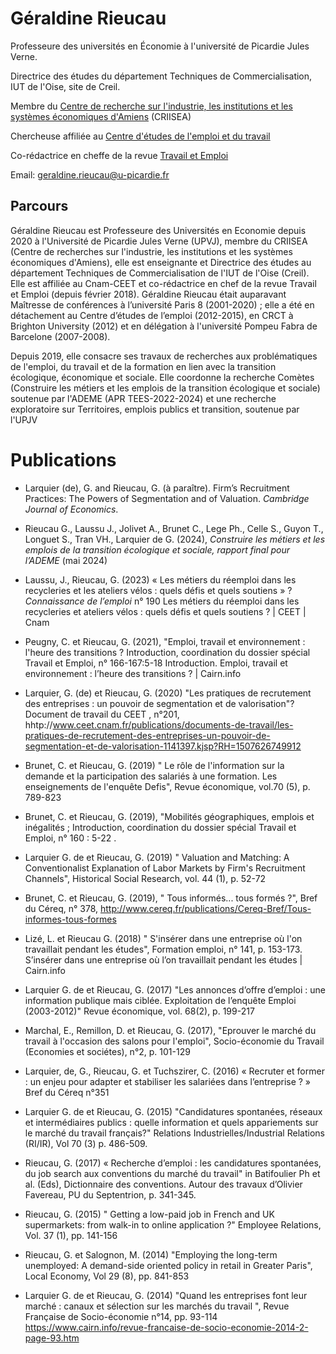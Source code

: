 # Géraldine Rieucau

Professeure des universités en Économie à l'université de Picardie Jules Verne.

Directrice des études du département Techniques de Commercialisation, IUT de l'Oise, site de Creil.

Membre du [Centre de recherche sur l'industrie, les institutions et les systèmes économiques d'Amiens](https://criisea.u-picardie.fr) (CRIISEA)

Chercheuse affiliée au [Centre d'études de l'emploi et du travail](https://ceet.cnam.fr)

Co-rédactrice en cheffe de la revue [Travail et Emploi](https://shs.cairn.info/revue-travail-et-emploi?lang=fr)

Email: [geraldine.rieucau@u-picardie.fr](mailto:geraldine.rieucau@u-picardie.fr)

## Parcours

Géraldine Rieucau est Professeure des Universités en Economie depuis 2020 à l'Université de Picardie Jules Verne (UPVJ), membre du CRIISEA (Centre de recherches sur l'industrie, les institutions et les systèmes économiques d'Amiens), elle est enseignante et Directrice des études au département Techniques de Commercialisation de l'IUT de l'Oise (Creil). Elle est affiliée au Cnam-CEET et co-rédactrice en chef de la revue Travail et Emploi (depuis février 2018). Géraldine Rieucau était auparavant Maîtresse de conférences à l’université Paris 8 (2001-2020) ; elle a été en détachement au Centre d’études de l’emploi (2012-2015), en CRCT à Brighton University (2012) et en délégation à l'université Pompeu Fabra de Barcelone (2007-2008).

Depuis 2019, elle consacre ses travaux de recherches aux problématiques de l'emploi, du travail et de la formation en lien avec la transition écologique, économique et sociale. Elle coordonne la recherche Comètes (Construire les métiers et les emplois de la transition écologique et sociale) soutenue par l'ADEME (APR TEES-2022-2024) et une recherche exploratoire sur Territoires, emplois publics et transition, soutenue par l'UPJV


# Publications

- Larquier (de), G. and Rieucau, G. (à paraître). Firm’s Recruitment Practices: The Powers of Segmentation and of Valuation. _Cambridge Journal of Economics_. 

- Rieucau G., Laussu J., Jolivet A., Brunet C., Lege Ph., Celle S., Guyon T., Longuet S., Tran VH., Larquier de G. (2024), _Construire les métiers et les emplois de la transition écologique et sociale, rapport final pour l’ADEME_ (mai 2024)

- Laussu, J., Rieucau, G. (2023) « Les métiers du réemploi dans les recycleries et les ateliers vélos : quels défis et quels soutiens » ? _Connaissance de l’emploi_ n° 190 Les métiers du réemploi dans les recycleries et ateliers vélos : quels défis et quels soutiens ? | CEET | Cnam 

- Peugny, C. et Rieucau, G. (2021), "Emploi, travail et environnement : l'heure des transitions ? Introduction, coordination du dossier spécial Travail et Emploi, n° 166-167:5-18 Introduction. Emploi, travail et environnement : l’heure des transitions ? | Cairn.info

- Larquier, G. (de) et Rieucau, G. (2020) "Les pratiques de recrutement des entreprises : un pouvoir de segmentation et de valorisation"? Document de travail du CEET , n°201, hhtp://www.ceet.cnam.fr/publications/documents-de-travail/les-pratiques-de-recrutement-des-entreprises-un-pouvoir-de-segmentation-et-de-valorisation-1141397.kjsp?RH=1507626749912

- Brunet, C. et Rieucau, G. (2019) " Le rôle de l'information sur la demande et la participation des salariés à une formation. Les enseignements de l'enquête Defis", Revue économique, vol.70 (5), p. 789-823

- Brunet, C. et Rieucau, G. (2019), "Mobilités géographiques, emplois et inégalités ; Introduction, coordination du dossier spécial Travail et Emploi, n° 160 : 5-22 .

- Larquier G. de et Rieucau, G. (2019) " Valuation and Matching: A Conventionalist Explanation of Labor Markets by Firm's Recruitment Channels", Historical Social Research, vol. 44 (1), p. 52-72

- Brunet, C. et Rieucau, G. (2019), " Tous informés... tous formés ?", Bref du Céreq, n° 378, http://www.cereq.fr/publications/Cereq-Bref/Tous-informes-tous-formes

- Lizé, L. et Rieucau G. (2018) " S'insérer dans une entreprise où l'on travaillait pendant les études", Formation emploi, n° 141, p. 153-173‪. S’insérer dans une entreprise où l’on travaillait pendant les études‪ | Cairn.info 

- Larquier G. de et Rieucau, G. (2017) "Les annonces d’offre d’emploi : une information publique mais ciblée. Exploitation de l’enquête Emploi (2003-2012)" Revue économique, vol. 68(2), p. 199-217

- Marchal, E., Remillon, D. et Rieucau, G. (2017), "Eprouver le marché du travail à l'occasion des salons pour l'emploi", Socio-économie du Travail (Economies et sociétes), n°2, p. 101-129

- Larquier, de, G., Rieucau, G. et Tuchszirer, C. (2016) « Recruter et former : un enjeu pour adapter et stabiliser les salariées dans l’entreprise ? » Bref du Céreq n°351

- Larquier G. de et Rieucau, G. (2015) "Candidatures spontanées, réseaux et intermédiaires publics : quelle information et quels appariements sur le marché du travail français?" Relations Industrielles/Industrial Relations (RI/IR), Vol 70 (3) p. 486-509.

- Rieucau, G. (2017) « Recherche d’emploi : les candidatures spontanées, du job search aux conventions du marché du travail" in Batifoulier Ph et al. (Eds), Dictionnaire des conventions. Autour des travaux d’Olivier Favereau, PU du Septentrion, p. 341-345.

- Rieucau, G. (2015) " Getting a low-paid job in French and UK supermarkets: from walk-in to online application ?" Employee Relations, Vol. 37 (1), pp. 141-156

- Rieucau, G. et Salognon, M. (2014) "Employing the long-term unemployed: A demand-side oriented policy in retail in Greater Paris", Local Economy, Vol 29 (8), pp. 841-853

- Larquier G. de et Rieucau, G. (2014) "Quand les entreprises font leur marché : canaux et sélection sur les marchés du travail ", Revue Française de Socio-économie n°14, pp. 93-114 https://www.cairn.info/revue-francaise-de-socio-economie-2014-2-page-93.htm



     
<!---
g-rieucau/g-rieucau is a ✨ special ✨ repository because its `README.md` (this file) appears on your GitHub profile.
You can click the Preview link to take a look at your changes.
--->
